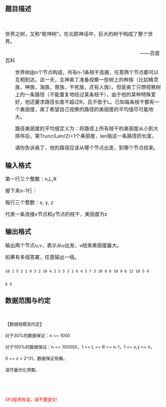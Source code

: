 ## 题目描述

<div style="margin: 13pt 0cm">
 <span style="font-size: medium"><br> </span>
</div>
<div>
 <span style="font-size: medium">世界之树，又称“乾坤树”。在北欧神话中，巨大的树干构成了整个世界。</span>
</div>
<div>
 <span style="font-size: medium">                                                                                                 ——百度百科</span>
</div>
<div style="margin: 0cm 0cm 0pt 23.95pt">
 <span style="font-size: medium">世界树由n个节点构成，共有n-1条枝干连接，任意两个节点都可以互相到达。这一天，主神奥丁准备视察一些树上的种族（比如精灵族，神族，海族，兽族，不死族，还有人族）。但是奥丁只想视察树上的一条路径（不能重复地经过某条枝干），由于他的某种特殊爱好，他还要求路径长度不超过R，且不低于L。已知每条枝干都有一个美丽度，奥丁希望自己视察的路径的美丽度的平均值尽可能地大。</span>
</div>
<div style="margin: 0cm 0cm 0pt 23.95pt">
 <span style="font-size: medium">路径美丽度的平均值定义为：将路径上所有枝干的美丽度从小到大排序后，第Trunc(Len/2)+1个美丽度，len指这一条路径的长度。</span>
</div>
<div style="margin: 0cm 0cm 0pt 23.95pt">
 <span style="font-size: medium">请你告诉奥丁，他的路径应该从哪个节点出发，到哪个节点结束。</span>
</div>

## 输入格式

<div>
 <span style="font-size: medium">第一行三个整数：n,L,R</span>
</div>
<div>
 <span style="font-size: medium">接下来n-1行：</span>
</div>
<div>
 <span style="font-size: medium">每行三个整数：x, y, z</span>
</div>
<div>
 <span style="font-size: medium">代表一条连接x节点和y节点的枝干，美丽度为z</span>
</div>

## 输出格式

<div>
 <span style="font-size: medium">输出两个节点u,v，表示从u出发，v结束美丽度最大。</span>
</div>
<div>
 <span style="font-size: medium">如果有多组答案，任意输出一组。</span>
</div>

```input1
10 2 5 2 1 0 3 2 10 4 2 5 5 3 1 6 4 5 7 3 10 8 6 10 9 6 12 10 5 0
```
```output1
8 9
```
## 数据范围与约定

<p><br><br> 【数据规模及约定】<br><br> 对于30%的数据保证：n <= 1000<br><br> 对于100%的数据保证：n <= 100000，1 <= L <= R <= n-1，1 <= x,y <= n，<br><br> 0 <= z < 2^31，数据保证有解。<br><br> 请尽量优化常数。</p><br>
<p></p><br>
<p><span style="color: rgb(255, 0, 0);">SPJ程序有误，请不要提交!</span></p>

